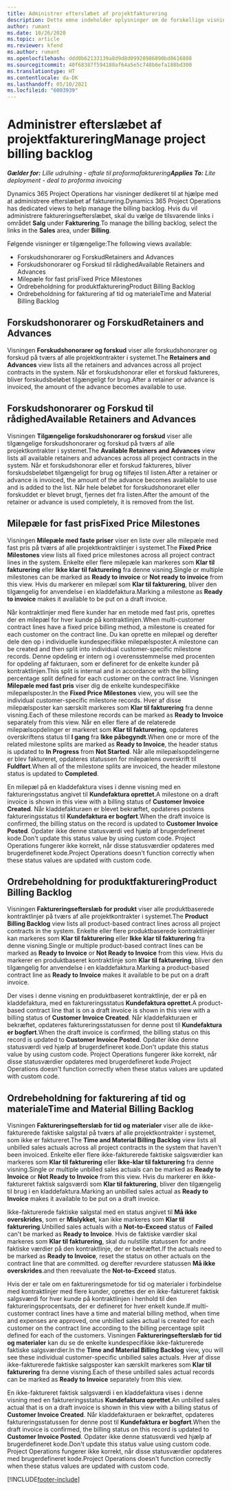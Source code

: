 ```yaml
---
title: Administrer efterslæbet af projektfakturering
description: Dette emne indeholder oplysninger om de forskellige visninger, der kan bruges, når du administrerer faktureringsloggen på projekter.
author: rumant
ms.date: 10/26/2020
ms.topic: article
ms.reviewer: kfend
ms.author: rumant
ms.openlocfilehash: ddd0b62133139a8d9d8d09920986890bd8616808
ms.sourcegitcommit: 40f68387f594180af64a5e5c748b6efa188bd300
ms.translationtype: HT
ms.contentlocale: da-DK
ms.lasthandoff: 05/10/2021
ms.locfileid: "6003939"
---
```

# <a name="manage-project-billing-backlog"></a><span data-ttu-id="c24c5-103">Administrer efterslæbet af projektfakturering</span><span class="sxs-lookup"><span data-stu-id="c24c5-103">Manage project billing backlog</span></span> 

<span data-ttu-id="c24c5-104">_**Gælder for:** Lille udrulning - aftale til proformafakturering_</span><span class="sxs-lookup"><span data-stu-id="c24c5-104">_**Applies To:** Lite deployment - deal to proforma invoicing_</span></span>

<span data-ttu-id="c24c5-105">Dynamics 365 Project Operations har visninger dedikeret til at hjælpe med at administrere efterslæbet af fakturering.</span><span class="sxs-lookup"><span data-stu-id="c24c5-105">Dynamics 365 Project Operations has dedicated views to help manage the billing backlog.</span></span> <span data-ttu-id="c24c5-106">Hvis du vil administrere faktureringsefterslæbet, skal du vælge de tilsvarende links i området **Salg** under **Fakturering**.</span><span class="sxs-lookup"><span data-stu-id="c24c5-106">To manage the billing backlog, select the links in the **Sales** area, under **Billing**.</span></span> 

<span data-ttu-id="c24c5-107">Følgende visninger er tilgængelige:</span><span class="sxs-lookup"><span data-stu-id="c24c5-107">The following views available:</span></span>

- <span data-ttu-id="c24c5-108">Forskudshonorarer og Forskud</span><span class="sxs-lookup"><span data-stu-id="c24c5-108">Retainers and Advances</span></span>
- <span data-ttu-id="c24c5-109">Forskudshonorarer og Forskud til rådighed</span><span class="sxs-lookup"><span data-stu-id="c24c5-109">Available Retainers and Advances</span></span>
- <span data-ttu-id="c24c5-110">Milepæle for fast pris</span><span class="sxs-lookup"><span data-stu-id="c24c5-110">Fixed Price Milestones</span></span>
- <span data-ttu-id="c24c5-111">Ordrebeholdning for produktfakturering</span><span class="sxs-lookup"><span data-stu-id="c24c5-111">Product Billing Backlog</span></span>
- <span data-ttu-id="c24c5-112">Ordrebeholdning for fakturering af tid og materiale</span><span class="sxs-lookup"><span data-stu-id="c24c5-112">Time and Material Billing Backlog</span></span>

## <a name="retainers-and-advances"></a><span data-ttu-id="c24c5-113">Forskudshonorarer og Forskud</span><span class="sxs-lookup"><span data-stu-id="c24c5-113">Retainers and Advances</span></span>

<span data-ttu-id="c24c5-114">Visningen **Forskudshonorarer og forskud** viser alle forskudshonorarer og forskud på tværs af alle projektkontrakter i systemet.</span><span class="sxs-lookup"><span data-stu-id="c24c5-114">The **Retainers and Advances** view lists all the retainers and advances across all project contracts in the system.</span></span> <span data-ttu-id="c24c5-115">Når et forskudshonorar eller et forskud faktureres, bliver forskudsbeløbet tilgængeligt for brug.</span><span class="sxs-lookup"><span data-stu-id="c24c5-115">After a retainer or advance is invoiced, the amount of the advance becomes available to use.</span></span>

## <a name="available-retainers-and-advances"></a><span data-ttu-id="c24c5-116">Forskudshonorarer og Forskud til rådighed</span><span class="sxs-lookup"><span data-stu-id="c24c5-116">Available Retainers and Advances</span></span>

<span data-ttu-id="c24c5-117">Visningen **Tilgængelige forskudshonorarer og forskud** viser alle tilgængelige forskudshonorarer og forskud på tværs af alle projektkontrakter i systemet.</span><span class="sxs-lookup"><span data-stu-id="c24c5-117">The **Available Retainers and Advances** view lists all available retainers and advances across all project contracts in the system.</span></span> <span data-ttu-id="c24c5-118">Når et forskudshonorar eller et forskud faktureres, bliver forskudsbeløbet tilgængeligt for brug og tilføjes til listen.</span><span class="sxs-lookup"><span data-stu-id="c24c5-118">After a retainer or advance is invoiced, the amount of the advance becomes available to use and is added to the list.</span></span> <span data-ttu-id="c24c5-119">Når hele beløbet for forskudshonoraret eller forskuddet er blevet brugt, fjernes det fra listen.</span><span class="sxs-lookup"><span data-stu-id="c24c5-119">After the amount of the retainer or advance is used completely, it is removed from the list.</span></span>

## <a name="fixed-price-milestones"></a><span data-ttu-id="c24c5-120">Milepæle for fast pris</span><span class="sxs-lookup"><span data-stu-id="c24c5-120">Fixed Price Milestones</span></span>

<span data-ttu-id="c24c5-121">Visningen **Milepæle med faste priser** viser en liste over alle milepæle med fast pris på tværs af alle projektkontraktlinjer i systemet.</span><span class="sxs-lookup"><span data-stu-id="c24c5-121">The **Fixed Price Milestones** view lists all fixed price milestones across all project contract lines in the system.</span></span> <span data-ttu-id="c24c5-122">Enkelte eller flere milepæle kan markeres som **Klar til fakturering** eller **Ikke klar til fakturering** fra denne visning.</span><span class="sxs-lookup"><span data-stu-id="c24c5-122">Single or multiple milestones can be marked as **Ready to invoice** or **Not ready to invoice** from this view.</span></span> <span data-ttu-id="c24c5-123">Hvis du markerer en milepæl som **Klar til fakturering**, bliver den tilgængelig for anvendelse i en kladdefaktura.</span><span class="sxs-lookup"><span data-stu-id="c24c5-123">Marking a milestone as **Ready to invoice** makes it available to be put on a draft invoice.</span></span>

<span data-ttu-id="c24c5-124">Når kontraktlinjer med flere kunder har en metode med fast pris, oprettes der en milepæl for hver kunde på kontraktlinjen.</span><span class="sxs-lookup"><span data-stu-id="c24c5-124">When multi-customer contract lines have a fixed price billing method, a milestone is created for each customer on the contract line.</span></span> <span data-ttu-id="c24c5-125">Du kan oprette en milepæl og derefter dele den op i individuelle kundespecifikke milepælsposter.</span><span class="sxs-lookup"><span data-stu-id="c24c5-125">A milestone can be created and then split into individual customer-specific milestone records.</span></span> <span data-ttu-id="c24c5-126">Denne opdeling er intern og i overensstemmelse med procenten for opdeling af fakturaen, som er defineret for de enkelte kunder på kontraktlinjen.</span><span class="sxs-lookup"><span data-stu-id="c24c5-126">This split is internal and in accordance with the billing percentage split defined for each customer on the contract line.</span></span> <span data-ttu-id="c24c5-127">Visningen **Milepæle med fast pris** viser dig de enkelte kundespecifikke milepælsposter.</span><span class="sxs-lookup"><span data-stu-id="c24c5-127">In the **Fixed Price Milestones** view, you will see the individual customer-specific milestone records.</span></span> <span data-ttu-id="c24c5-128">Hver af disse milepælsposter kan særskilt markeres som **Klar til fakturering** fra denne visning.</span><span class="sxs-lookup"><span data-stu-id="c24c5-128">Each of these milestone records can be marked as **Ready to Invoice** separately from this view.</span></span> <span data-ttu-id="c24c5-129">Når en eller flere af de relaterede milepælsopdelinger er markeret som **Klar til fakturering**, opdateres overskriftens status til **I gang** fra **Ikke påbegyndt**.</span><span class="sxs-lookup"><span data-stu-id="c24c5-129">When one or more of the related milestone splits are marked as **Ready to Invoice**, the header status is updated to **In Progress** from **Not Started**.</span></span> <span data-ttu-id="c24c5-130">Når alle milepælsopdelingerne er blev faktureret, opdateres statussen for milepælens overskrift til **Fuldført**.</span><span class="sxs-lookup"><span data-stu-id="c24c5-130">When all of the milestone splits are invoiced, the header milestone status is updated to **Completed**.</span></span>

<span data-ttu-id="c24c5-131">En milepæl på en kladdefaktura vises i denne visning med en faktureringsstatus angivet til **Kundefaktura oprettet**.</span><span class="sxs-lookup"><span data-stu-id="c24c5-131">A milestone on a draft invoice is shown in this view with a billing status of **Customer Invoice Created**.</span></span> <span data-ttu-id="c24c5-132">Når kladdefakturaen er blevet bekræftet, opdateres postens faktureringsstatus til **Kundefaktura er bogført**.</span><span class="sxs-lookup"><span data-stu-id="c24c5-132">When the draft invoice is confirmed, the billing status on the record is updated to **Customer Invoice Posted**.</span></span> <span data-ttu-id="c24c5-133">Opdater ikke denne statusværdi ved hjælp af brugerdefineret kode.</span><span class="sxs-lookup"><span data-stu-id="c24c5-133">Don't update this status value by using custom code.</span></span> <span data-ttu-id="c24c5-134">Project Operations fungerer ikke korrekt, når disse statusværdier opdateres med brugerdefineret kode.</span><span class="sxs-lookup"><span data-stu-id="c24c5-134">Project Operations doesn't function correctly when these status values are updated with custom code.</span></span>

## <a name="product-billing-backlog"></a><span data-ttu-id="c24c5-135">Ordrebeholdning for produktfakturering</span><span class="sxs-lookup"><span data-stu-id="c24c5-135">Product Billing Backlog</span></span>

<span data-ttu-id="c24c5-136">Visningen **Faktureringsefterslæb for produkt** viser alle produktbaserede kontraktlinjer på tværs af alle projektkontrakter i systemet.</span><span class="sxs-lookup"><span data-stu-id="c24c5-136">The **Product Billing Backlog** view lists all product-based contract lines across all project contracts in the system.</span></span> <span data-ttu-id="c24c5-137">Enkelte eller flere produktbaserede kontraktlinjer kan markeres som **Klar til fakturering** eller **Ikke klar til fakturering** fra denne visning.</span><span class="sxs-lookup"><span data-stu-id="c24c5-137">Single or multiple product-based contract lines can be marked as **Ready to Invoice** or **Not Ready to Invoice** from this view.</span></span> <span data-ttu-id="c24c5-138">Hvis du markerer en produktbaseret kontraktlinje som **Klar til fakturering**, bliver den tilgængelig for anvendelse i en kladdefaktura.</span><span class="sxs-lookup"><span data-stu-id="c24c5-138">Marking a product-based contract line as **Ready to Invoice** makes it available to be put on a draft invoice.</span></span>

<span data-ttu-id="c24c5-139">Der vises i denne visning en produktbaseret kontraktlinje, der er på en kladdefaktura, med en faktureringsstatus **Kundefaktura oprettet**.</span><span class="sxs-lookup"><span data-stu-id="c24c5-139">A product-based contract line that is on a draft invoice is shown in this view with a billing status of **Customer Invoice Created**.</span></span> <span data-ttu-id="c24c5-140">Når kladdefakturaen er bekræftet, opdateres faktureringsstatussen for denne post til **Kundefaktura er bogført**.</span><span class="sxs-lookup"><span data-stu-id="c24c5-140">When the draft invoice is confirmed, the billing status on this record is updated to **Customer Invoice Posted**.</span></span> <span data-ttu-id="c24c5-141">Opdater ikke denne statusværdi ved hjælp af brugerdefineret kode.</span><span class="sxs-lookup"><span data-stu-id="c24c5-141">Don't update this status value by using custom code.</span></span> <span data-ttu-id="c24c5-142">Project Operations fungerer ikke korrekt, når disse statusværdier opdateres med brugerdefineret kode.</span><span class="sxs-lookup"><span data-stu-id="c24c5-142">Project Operations doesn't function correctly when these status values are updated with custom code.</span></span>

## <a name="time-and-material-billing-backlog"></a><span data-ttu-id="c24c5-143">Ordrebeholdning for fakturering af tid og materiale</span><span class="sxs-lookup"><span data-stu-id="c24c5-143">Time and Material Billing Backlog</span></span>

<span data-ttu-id="c24c5-144">Visningen **Faktureringsefterslæb for tid og materialer** viser alle de ikke-fakturerede faktiske salgstal på tværs af alle projektkontrakter i systemet, som ikke er faktureret.</span><span class="sxs-lookup"><span data-stu-id="c24c5-144">The **Time and Material Billing Backlog** view lists all unbilled sales actuals across all project contracts in the system that haven't been invoiced.</span></span> <span data-ttu-id="c24c5-145">Enkelte eller flere ikke-fakturerede faktiske salgsværdier kan markeres som **Klar til fakturering** eller **Ikke-klar til fakturering** fra denne visning.</span><span class="sxs-lookup"><span data-stu-id="c24c5-145">Single or multiple unbilled sales actuals can be marked as **Ready to Invoice** or **Not Ready to Invoice** from this view.</span></span> <span data-ttu-id="c24c5-146">Hvis du markerer en ikke-faktureret faktisk salgsværdi som **Klar til fakturering**, bliver den tilgængelig til brug i en kladdefaktura.</span><span class="sxs-lookup"><span data-stu-id="c24c5-146">Marking an unbilled sales actual as **Ready to Invoice** makes it available to be put on a draft invoice.</span></span>

<span data-ttu-id="c24c5-147">Ikke-fakturerede faktiske salgstal med en status angivet til **Må ikke overskrides**, som er **Mislykket**, kan ikke markeres som **Klar til fakturering**.</span><span class="sxs-lookup"><span data-stu-id="c24c5-147">Unbilled sales actuals with a **Not-to-Exceed** status of **Failed** can't be marked as **Ready to Invoice**.</span></span> <span data-ttu-id="c24c5-148">Hvis de faktiske værdier skal markeres som **Klar til fakturering**, skal du nulstille statussen for andre faktiske værdier på den kontraktlinje, der er bekræftet.</span><span class="sxs-lookup"><span data-stu-id="c24c5-148">If the actuals need to be marked as **Ready to Invoice**, reset the status on other actuals on the contract line that are committed.</span></span> <span data-ttu-id="c24c5-149">og derefter revurdere statussen **Må ikke overskrides**.</span><span class="sxs-lookup"><span data-stu-id="c24c5-149">and then reevaluate the **Not-to-Exceed** status.</span></span>

<span data-ttu-id="c24c5-150">Hvis der er tale om en faktureringsmetode for tid og materialer i forbindelse med kontraktlinjer med flere kunder, oprettes der en ikke-faktureret faktisk salgsværdi for hver kunde på kontraktlinjen i henhold til den faktureringsprocentsats, der er defineret for hver enkelt kunde.</span><span class="sxs-lookup"><span data-stu-id="c24c5-150">If multi-customer contract lines have a time and material billing method, when time and expenses are approved, one unbilled sales actual is created for each customer on the contract line according to the billing percentage split defined for each of the customers.</span></span> <span data-ttu-id="c24c5-151">Visningen **Faktureringsefterslæb for tid og materialer** kan du se de enkelte kundespecifikke ikke-fakturerede faktiske salgsværdier.</span><span class="sxs-lookup"><span data-stu-id="c24c5-151">In the **Time and Material Billing Backlog** view, you will see these individual customer-specific unbilled sales actuals.</span></span> <span data-ttu-id="c24c5-152">Hver af disse ikke-fakturerede faktiske salgsposter kan særskilt markeres som **Klar til fakturering** fra denne visning.</span><span class="sxs-lookup"><span data-stu-id="c24c5-152">Each of these unbilled sales actual records can be marked as **Ready to Invoice** separately from this view.</span></span>

<span data-ttu-id="c24c5-153">En ikke-faktureret faktisk salgsværdi i en kladdefaktura vises i denne visning med en faktureringsstatus **Kundefaktura oprettet**.</span><span class="sxs-lookup"><span data-stu-id="c24c5-153">An unbilled sales actual that is on a draft invoice is shown in this view with a billing status of **Customer Invoice Created**.</span></span> <span data-ttu-id="c24c5-154">Når kladdefakturaen er bekræftet, opdateres faktureringsstatussen for denne post til **Kundefaktura er bogført**.</span><span class="sxs-lookup"><span data-stu-id="c24c5-154">When the draft invoice is confirmed, the billing status on this record is updated to **Customer Invoice Posted**.</span></span> <span data-ttu-id="c24c5-155">Opdater ikke denne statusværdi ved hjælp af brugerdefineret kode.</span><span class="sxs-lookup"><span data-stu-id="c24c5-155">Don't update this status value using custom code.</span></span> <span data-ttu-id="c24c5-156">Project Operations fungerer ikke korrekt, når disse statusværdier opdateres med brugerdefineret kode.</span><span class="sxs-lookup"><span data-stu-id="c24c5-156">Project Operations doesn't function correctly when these status values are updated with custom code.</span></span>


[!INCLUDE[footer-include](../../includes/footer-banner.md)]
